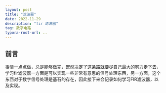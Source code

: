 ```yaml
---
layout: post
title: "滤波器"
date: 2022-11-29
description: "fir 滤波器"
tag: 数字电路
typora-root-url: ..
---
```






## 前言

事情一点点做，总是能够做完，既然决定了这条路就要尽自己最大的努力走下去，学习fir滤波器一方面是可以实现一些非常有意思的信号处理东西，另一方面，这个东西对于数字信号处理是基石的存在，因此接下来会记录如何学习FIR滤波器，以及实现。





